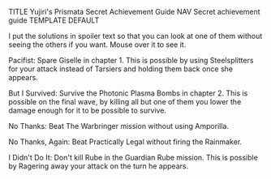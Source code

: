 TITLE Yujiri's Prismata Secret Achievement Guide
NAV Secret achievement guide
TEMPLATE DEFAULT

I put the solutions in spoiler text so that you can look at one of them without seeing the others if you want. Mouse over it to see it.


Pacifist: <span class="spoiler">Spare Giselle in chapter 1. This is possible by using Steelsplitters for your attack instead of Tarsiers and holding them back once she appears.</span>

But I Survived: <span class="spoiler">Survive the Photonic Plasma Bombs in chapter 2. This is possible on the final wave, by killing all but one of them you lower the damage enough for it to be possible to survive.</span>

No Thanks: <span class="spoiler">Beat The Warbringer mission without using Amporilla.</span>

No Thanks, Again: <span class="spoiler">Beat Practically Legal without firing the Rainmaker.</span>

I Didn't Do It: <span class="spoiler">Don't kill Rube in the Guardian Rube mission. This is possible by Ragering away your attack on the turn he appears.</span>
